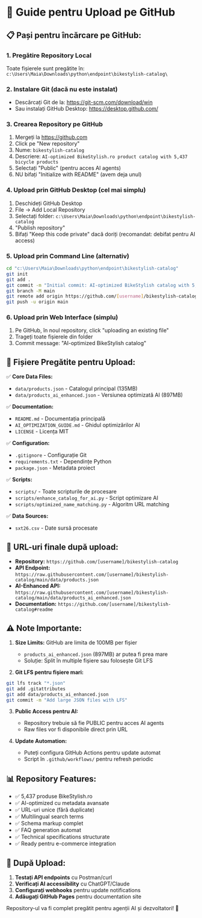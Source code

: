 # 🚀 Guide pentru Upload pe GitHub

## 📋 Pași pentru încărcare pe GitHub:

### 1. **Pregătire Repository Local**
Toate fișierele sunt pregătite în: `c:\Users\Maia\Downloads\python\endpoint\bikestylish-catalog\`

### 2. **Instalare Git (dacă nu este instalat)**
- Descărcați Git de la: https://git-scm.com/download/win
- Sau instalați GitHub Desktop: https://desktop.github.com/

### 3. **Crearea Repository pe GitHub**
1. Mergeți la https://github.com
2. Click pe "New repository"
3. Nume: `bikestylish-catalog`
4. Descriere: `AI-optimized BikeStylish.ro product catalog with 5,437 bicycle products`
5. Selectați "Public" (pentru acces AI agents)
6. NU bifați "Initialize with README" (avem deja unul)

### 4. **Upload prin GitHub Desktop (cel mai simplu)**
1. Deschideți GitHub Desktop
2. File → Add Local Repository
3. Selectați folder: `c:\Users\Maia\Downloads\python\endpoint\bikestylish-catalog`
4. "Publish repository"
5. Bifați "Keep this code private" dacă doriți (recomandat: debifat pentru AI access)

### 5. **Upload prin Command Line (alternativ)**
```bash
cd "c:\Users\Maia\Downloads\python\endpoint\bikestylish-catalog"
git init
git add .
git commit -m "Initial commit: AI-optimized BikeStylish catalog with 5,437 products"
git branch -M main
git remote add origin https://github.com/[username]/bikestylish-catalog.git
git push -u origin main
```

### 6. **Upload prin Web Interface (simplu)**
1. Pe GitHub, în noul repository, click "uploading an existing file"
2. Trageți toate fișierele din folder
3. Commit message: "AI-optimized BikeStylish catalog"

## 📁 **Fișiere Pregătite pentru Upload:**

✅ **Core Data Files:**
- `data/products.json` - Catalogul principal (135MB)
- `data/products_ai_enhanced.json` - Versiunea optimizată AI (897MB)

✅ **Documentation:**
- `README.md` - Documentația principală
- `AI_OPTIMIZATION_GUIDE.md` - Ghidul optimizărilor AI
- `LICENSE` - Licența MIT

✅ **Configuration:**
- `.gitignore` - Configurație Git
- `requirements.txt` - Dependințe Python
- `package.json` - Metadata proiect

✅ **Scripts:**
- `scripts/` - Toate scripturile de procesare
- `scripts/enhance_catalog_for_ai.py` - Script optimizare AI
- `scripts/optimized_name_matching.py` - Algoritm URL matching

✅ **Data Sources:**
- `sxt26.csv` - Date sursă procesate

## 🎯 **URL-uri finale după upload:**

- **Repository:** `https://github.com/[username]/bikestylish-catalog`
- **API Endpoint:** `https://raw.githubusercontent.com/[username]/bikestylish-catalog/main/data/products.json`
- **AI-Enhanced API:** `https://raw.githubusercontent.com/[username]/bikestylish-catalog/main/data/products_ai_enhanced.json`
- **Documentation:** `https://github.com/[username]/bikestylish-catalog#readme`

## ⚠️ **Note Importante:**

1. **Size Limits:** GitHub are limita de 100MB per fișier
   - `products_ai_enhanced.json` (897MB) ar putea fi prea mare
   - Soluție: Split în multiple fișiere sau folosește Git LFS

2. **Git LFS pentru fișiere mari:**
```bash
git lfs track "*.json"
git add .gitattributes
git add data/products_ai_enhanced.json
git commit -m "Add large JSON files with LFS"
```

3. **Public Access pentru AI:**
   - Repository trebuie să fie PUBLIC pentru acces AI agents
   - Raw files vor fi disponibile direct prin URL

4. **Update Automation:**
   - Puteți configura GitHub Actions pentru update automat
   - Script în `.github/workflows/` pentru refresh periodic

## 📊 **Repository Features:**

- ✅ 5,437 produse BikeStylish.ro
- ✅ AI-optimized cu metadata avansate
- ✅ URL-uri unice (fără duplicate)
- ✅ Multilingual search terms
- ✅ Schema markup complet
- ✅ FAQ generation automat
- ✅ Technical specifications structurate
- ✅ Ready pentru e-commerce integration

## 🚀 **După Upload:**

1. **Testați API endpoints** cu Postman/curl
2. **Verificați AI accessibility** cu ChatGPT/Claude
3. **Configurați webhooks** pentru update notifications
4. **Adăugați GitHub Pages** pentru documentation site

Repository-ul va fi complet pregătit pentru agenții AI și dezvoltatori! 🎉

